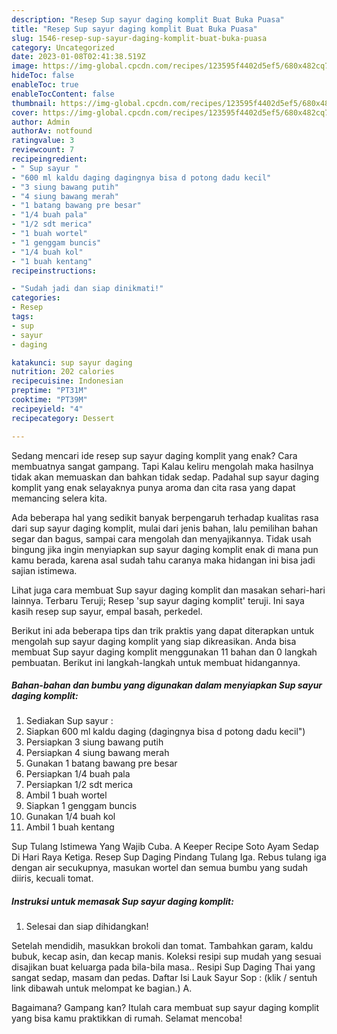 ```yaml
---
description: "Resep Sup sayur daging komplit Buat Buka Puasa"
title: "Resep Sup sayur daging komplit Buat Buka Puasa"
slug: 1546-resep-sup-sayur-daging-komplit-buat-buka-puasa
category: Uncategorized
date: 2023-01-08T02:41:38.519Z
image: https://img-global.cpcdn.com/recipes/123595f4402d5ef5/680x482cq70/sup-sayur-daging-komplit-foto-resep-utama.jpg
hideToc: false
enableToc: true
enableTocContent: false
thumbnail: https://img-global.cpcdn.com/recipes/123595f4402d5ef5/680x482cq70/sup-sayur-daging-komplit-foto-resep-utama.jpg
cover: https://img-global.cpcdn.com/recipes/123595f4402d5ef5/680x482cq70/sup-sayur-daging-komplit-foto-resep-utama.jpg
author: Admin
authorAv: notfound
ratingvalue: 3
reviewcount: 7
recipeingredient:
- " Sup sayur "
- "600 ml kaldu daging dagingnya bisa d potong dadu kecil"
- "3 siung bawang putih"
- "4 siung bawang merah"
- "1 batang bawang pre besar"
- "1/4 buah pala"
- "1/2 sdt merica"
- "1 buah wortel"
- "1 genggam buncis"
- "1/4 buah kol"
- "1 buah kentang"
recipeinstructions:

- "Sudah jadi dan siap dinikmati!"
categories:
- Resep
tags:
- sup
- sayur
- daging

katakunci: sup sayur daging 
nutrition: 202 calories
recipecuisine: Indonesian
preptime: "PT31M"
cooktime: "PT39M"
recipeyield: "4"
recipecategory: Dessert

---
```



Sedang mencari ide resep sup sayur daging komplit yang enak? Cara membuatnya sangat gampang. Tapi Kalau keliru mengolah maka hasilnya tidak akan memuaskan dan bahkan tidak sedap. Padahal sup sayur daging komplit yang enak selayaknya punya aroma dan cita rasa yang dapat memancing selera kita.


Ada beberapa hal yang sedikit banyak berpengaruh terhadap kualitas rasa dari sup sayur daging komplit, mulai dari jenis bahan, lalu pemilihan bahan segar dan bagus, sampai cara mengolah dan menyajikannya. Tidak usah bingung jika ingin menyiapkan sup sayur daging komplit enak di mana pun kamu berada, karena asal sudah tahu caranya maka hidangan ini bisa jadi sajian istimewa.

Lihat juga cara membuat Sup sayur daging komplit dan masakan sehari-hari lainnya. Terbaru Teruji; Resep &#39;sup sayur daging komplit&#39; teruji. Ini saya kasih resep sup sayur, empal basah, perkedel.


Berikut ini ada beberapa tips dan trik praktis yang dapat diterapkan untuk mengolah sup sayur daging komplit yang siap dikreasikan. Anda bisa membuat Sup sayur daging komplit menggunakan 11 bahan dan 0 langkah pembuatan. Berikut ini langkah-langkah untuk membuat hidangannya.

<!--inarticleads1-->

##### Bahan-bahan dan bumbu yang digunakan dalam menyiapkan Sup sayur daging komplit:

1. Sediakan  Sup sayur :
1. Siapkan 600 ml kaldu daging (dagingnya bisa d potong dadu kecil&#34;)
1. Persiapkan 3 siung bawang putih
1. Persiapkan 4 siung bawang merah
1. Gunakan 1 batang bawang pre besar
1. Persiapkan 1/4 buah pala
1. Persiapkan 1/2 sdt merica
1. Ambil 1 buah wortel
1. Siapkan 1 genggam buncis
1. Gunakan 1/4 buah kol
1. Ambil 1 buah kentang


Sup Tulang Istimewa Yang Wajib Cuba. A Keeper Recipe Soto Ayam Sedap Di Hari Raya Ketiga. Resep Sup Daging Pindang Tulang Iga. Rebus tulang iga dengan air secukupnya, masukan wortel dan semua bumbu yang sudah diiris, kecuali tomat. 

<!--inarticleads2-->

##### Instruksi untuk memasak Sup sayur daging komplit:


1. Selesai dan siap dihidangkan!

Setelah mendidih, masukkan brokoli dan tomat. Tambahkan garam, kaldu bubuk, kecap asin, dan kecap manis. Koleksi resipi sup mudah yang sesuai disajikan buat keluarga pada bila-bila masa.. Resipi Sup Daging Thai yang sangat sedap, masam dan pedas. Daftar Isi Lauk Sayur Sop : (klik / sentuh link dibawah untuk melompat ke bagian.) A. 

Bagaimana? Gampang kan? Itulah cara membuat sup sayur daging komplit yang bisa kamu praktikkan di rumah. Selamat mencoba!
